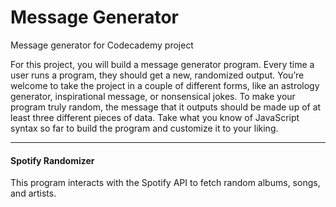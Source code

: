 # Message Generator
Message generator for Codecademy project

For this project, you will build a message generator program. Every time a user runs a program, they should get a new, randomized output. You’re welcome to take the project in a couple of different forms, like an astrology generator, inspirational message, or nonsensical jokes. To make your program truly random, the message that it outputs should be made up of at least three different pieces of data. Take what you know of JavaScript syntax so far to build the program and customize it to your liking.


---------

#### Spotify Randomizer
This program interacts with the Spotify API to fetch random albums, songs, and artists.
